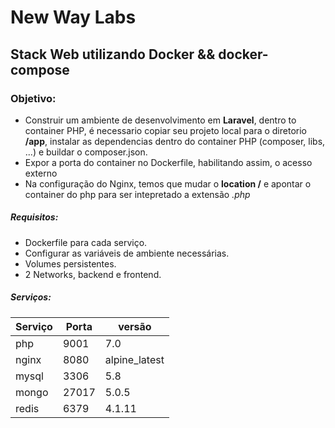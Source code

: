 New Way Labs
============
## Stack Web utilizando Docker && docker-compose

### Objetivo:
* Construir um ambiente de desenvolvimento em **Laravel**, dentro to container PHP, é necessario copiar seu projeto local para o diretorio **/app**, instalar as dependencias dentro do container PHP (composer, libs, ...) e buildar o composer.json.
* Expor a porta do container no Dockerfile, habilitando assim, o acesso externo
* Na configuração do Nginx, temos que mudar o **location /** e apontar o container do php para ser intepretado a extensão _.php_

##### Requisitos:
* Dockerfile para cada serviço.
* Configurar as variáveis de ambiente necessárias.
* Volumes persistentes.
* 2 Networks, backend e frontend.

##### Serviços:

| Serviço | Porta | versão |
|-------|--------|---|
|php|9001|7.0|
|nginx|8080|alpine_latest|
|mysql|3306|5.8|
|mongo|27017|5.0.5 |
|redis|6379|4.1.11|
